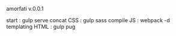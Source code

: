 
amorfati v.0.0.1

start : gulp serve
concat CSS : gulp sass
compile JS : webpack -d
templating HTML : gulp pug
